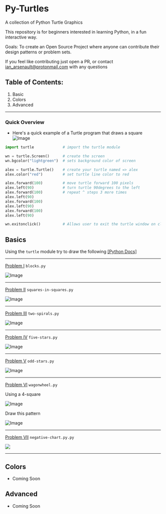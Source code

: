 # Py-Turtles
A collection of Python Turtle Graphics 

This repository is for beginners interested in learning Python, in a fun interactive way. 

Goals: To create an Open Source Project where anyone can contribute their design patterns or problem sets.

If you feel like contributing just open a PR, or contact ian_arsenault@protonmail.com with any questions

## Table of Contents:
1. Basic 
2. Colors
3. Advanced

-----

### Quick Overview
* Here's a quick example of a Turtle program that draws a square ![Image](http://i.imgur.com/aO1LUtY.png?2)

```python
import turtle             # import the turtle module

wn = turtle.Screen()      # create the screen
wn.bgcolor("lightgreen")  # sets background color of screen

alex = turtle.Turtle()    # create your turtle named => alex
alex.color("red")         # set turtle line color to red

alex.forward(100)         # move turtle forward 100 pixels
alex.left(90)             # turn turtle 90degrees to the left
alex.forward(100)         # repeat ^ steps 3 more times
alex.left(90)
alex.forward(100)
alex.left(90)
alex.forward(100)
alex.left(90)

wn.exitonclick()          # Allows user to exit the turtle window on click
```


## Basics
Using the `turtle` module try to draw the following [\[Python Docs\]](https://docs.python.org/3.1/library/turtle.html "Turtle Module")

-----

[Problem I](https://github.com/GorgonsMaze/Py-Turtles/blob/master/blocks.py "Draw 5 squares side-by-side") `blocks.py`

![Image](http://i.imgur.com/r60f5g7.png)

-----

[Problem II](https://github.com/GorgonsMaze/Py-Turtles/blob/master/squares-in-squares.py "Draw 10 squares within each other") `squares-in-squares.py`

![Image](http://i.imgur.com/30JfPLU.png)

-----

[Problem III](https://github.com/GorgonsMaze/Py-Turtles/blob/master/two-spirals.py "Create two style spirals") `two-spirals.py`

![Image](http://i.imgur.com/lAuKX9w.png)

-----


[Problem IV](https://github.com/GorgonsMaze/Py-Turtles/blob/master/five-stars.py "Draw 5 point star using stars") `five-stars.py`

![Image](http://i.imgur.com/XmnjfJo.png)

-----

[Problem V](https://github.com/GorgonsMaze/Py-Turtles/blob/master/odd-stars.py "Draw a cricle using odd-pointed star") `odd-stars.py`

![Image](http://i.imgur.com/zeWwvak.png)

-----

[Problem VI](https://github.com/GorgonsMaze/Py-Turtles/blob/master/wagonwheel.py "Draw this pattern using only a 4-squares") `wagonwheel.py`

Using a 4-square 

![Image](http://i.imgur.com/InH6Xk0.png?1)

Draw this pattern

![Image](http://i.imgur.com/IuNWf3w.png)

-----


[Problem VII](https://github.com/GorgonsMaze/Py-Turtles/blob/master/negative-chart.py.py "Draw a graph chart") `negative-chart.py.py`

![](http://i.imgur.com/yntExsz.gif)

-----

## Colors
* Coming Soon

## Advanced
* Coming Soon